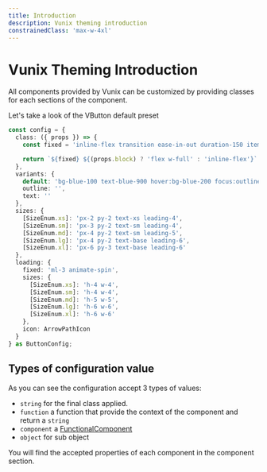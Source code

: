 ```yaml
---
title: Introduction
description: Vunix theming introduction
constrainedClass: 'max-w-4xl'
---
```


# Vunix Theming Introduction

All components provided by Vunix can be customized by providing classes for each sections of the component.

Let's take a look of the VButton default preset

```ts [Button.config.ts]
const config = {
  class: ({ props }) => {
    const fixed = 'inline-flex transition ease-in-out duration-150 items-center justify-center border disabled:cursor-not-allowed focus:outline-none focus:shadow-outline'

    return `${fixed} ${(props.block) ? 'flex w-full' : 'inline-flex'}`
  },
  variants: {
    default: 'bg-blue-100 text-blue-900 hover:bg-blue-200 focus:outline-none focus:ring focus:ring-blue-300 font-medium',
    outline: '',
    text: ''
  },
  sizes: {
    [SizeEnum.xs]: 'px-2 py-2 text-xs leading-4',
    [SizeEnum.sm]: 'px-3 py-2 text-sm leading-4',
    [SizeEnum.md]: 'px-4 py-2 text-sm leading-5',
    [SizeEnum.lg]: 'px-4 py-2 text-base leading-6',
    [SizeEnum.xl]: 'px-6 py-3 text-base leading-6'
  },
  loading: {
    fixed: 'ml-3 animate-spin',
    sizes: {
      [SizeEnum.xs]: 'h-4 w-4',
      [SizeEnum.sm]: 'h-4 w-4',
      [SizeEnum.md]: 'h-5 w-5',
      [SizeEnum.lg]: 'h-6 w-6',
      [SizeEnum.xl]: 'h-6 w-6'
    },
    icon: ArrowPathIcon
  }
} as ButtonConfig;
```

## Types of configuration value

As you can see the configuration accept 3 types of values:
- `string` for the final class applied.
- `function` a function that provide the context of the component and return a `string`
- `component` a [FunctionalComponent](https://vuejs.org/guide/extras/render-function.html#functional-components)
- `object` for sub object

You will find the accepted properties of each component in the component section.
